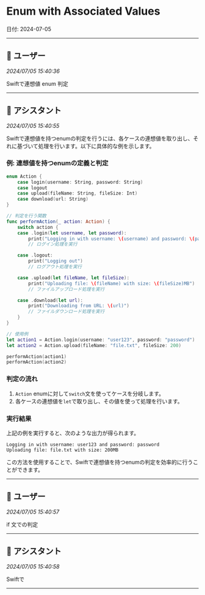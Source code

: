 # Enum with Associated Values

日付: 2024-07-05

---

## 👤 ユーザー
*2024/07/05 15:40:36*

Swiftで連想値 enum 判定

---

## 🤖 アシスタント
*2024/07/05 15:40:55*

Swiftで連想値を持つenumの判定を行うには、各ケースの連想値を取り出し、それに基づいて処理を行います。以下に具体的な例を示します。

### 例: 連想値を持つenumの定義と判定

```swift
enum Action {
    case login(username: String, password: String)
    case logout
    case upload(fileName: String, fileSize: Int)
    case download(url: String)
}

// 判定を行う関数
func performAction(_ action: Action) {
    switch action {
    case .login(let username, let password):
        print("Logging in with username: \(username) and password: \(password)")
        // ログイン処理を実行

    case .logout:
        print("Logging out")
        // ログアウト処理を実行

    case .upload(let fileName, let fileSize):
        print("Uploading file: \(fileName) with size: \(fileSize)MB")
        // ファイルアップロード処理を実行

    case .download(let url):
        print("Downloading from URL: \(url)")
        // ファイルダウンロード処理を実行
    }
}

// 使用例
let action1 = Action.login(username: "user123", password: "password")
let action2 = Action.upload(fileName: "file.txt", fileSize: 200)

performAction(action1)
performAction(action2)
```

### 判定の流れ
1. `Action` enumに対して`switch`文を使ってケースを分岐します。
2. 各ケースの連想値を`let`で取り出し、その値を使って処理を行います。

### 実行結果
上記の例を実行すると、次のような出力が得られます。
```
Logging in with username: user123 and password: password
Uploading file: file.txt with size: 200MB
```

この方法を使用することで、Swiftで連想値を持つenumの判定を効率的に行うことができます。

---

## 👤 ユーザー
*2024/07/05 15:40:57*

if 文での判定

---

## 🤖 アシスタント
*2024/07/05 15:40:58*

Swiftで

---
